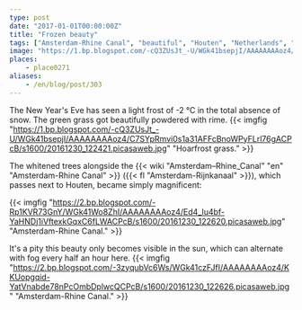 ```yaml
---
type: post
date: "2017-01-01T00:00:00Z"
title: "Frozen beauty"
tags: ["Amsterdam-Rhine Canal", "beautiful", "Houten", "Netherlands", "water", "weather", "winter"]
image: "https://1.bp.blogspot.com/-cQ3ZUsJt_-U/WGk41bsepjI/AAAAAAAAoz4/C7SYpRmvi0s1a31AFFcBnoWPyFLrl76gACPcB/s1600/20161230_122421.picasaweb.jpg"
places:
    - place0271
aliases:
    - /en/blog/post/303
---
```


The New Year's Eve has seen a light frost of -2 °C in the total absence of snow. The green grass got beautifully powdered with rime.
{{< imgfig "https://1.bp.blogspot.com/-cQ3ZUsJt_-U/WGk41bsepjI/AAAAAAAAoz4/C7SYpRmvi0s1a31AFFcBnoWPyFLrl76gACPcB/s1600/20161230_122421.picasaweb.jpg" "Hoarfrost grass." >}}

The whitened trees alongside the {{< wiki "Amsterdam–Rhine_Canal" "en" "Amsterdam-Rhine Canal" >}} ({{< fl "Amsterdam-Rijnkanaal" >}}), which passes next to Houten, became simply magnificent:

<!--more-->

{{< imgfig "https://2.bp.blogspot.com/-Rp1KVR73GnY/WGk41Wo8ZhI/AAAAAAAAoz4/Ed4_lu4bf-YaHNDj1iVftexkGqxC6fLWACPcB/s1600/20161230_122620.picasaweb.jpg" "Amsterdam-Rhine Canal." >}}

It's a pity this beauty only becomes visible in the sun, which can alternate with fog every half an hour here.
{{< imgfig "https://2.bp.blogspot.com/-3zyqubVc6Ws/WGk41czFJfI/AAAAAAAAoz4/KKUopgqid-YatVnabde78nPcOmbDplwcQCPcB/s1600/20161230_122626.picasaweb.jpg" "Amsterdam-Rhine Canal." >}}
